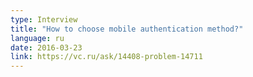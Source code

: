 ```yaml
---
type: Interview
title: "How to choose mobile authentication method?"
language: ru
date: 2016-03-23
link: https://vc.ru/ask/14408-problem-14711
---
```

